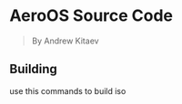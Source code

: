 # AeroOS Source Code

> By Andrew Kitaev

## Building

use this commands to build iso

``` shell

```
